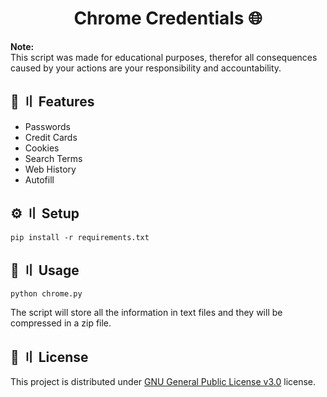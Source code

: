 <h1 align="center">Chrome Credentials 🌐</h1>

**Note:** \
This script was made for educational purposes, therefor all consequences caused by your actions are your responsibility and accountability.

## 🔰 〢 Features
- Passwords
- Credit Cards
- Cookies
- Search Terms
- Web History
- Autofill

## ⚙️ 〢 Setup
```
pip install -r requirements.txt
```

## 🤖 〢 Usage
```
python chrome.py
```
The script will store all the information in text files and they will be compressed in a zip file.

## 📜 〢 License
This project is distributed under [GNU General Public License v3.0](https://github.com/netgian/Chrome-Credentials/blob/main/LICENSE) license.
